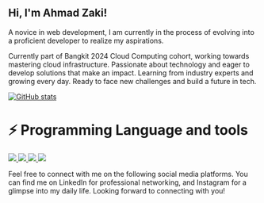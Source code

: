 ## Hi, I'm Ahmad Zaki!   
  
A novice in web development, I am currently in the process of evolving into a proficient developer to realize my aspirations.

Currently part of Bangkit 2024 Cloud Computing cohort, working towards mastering cloud infrastructure. Passionate about technology and eager to develop solutions that make an impact. Learning from industry experts and growing every day. Ready to face new challenges and build a future in tech.





[![GitHub stats](https://github-readme-stats.vercel.app/api?username=ahmdzakiiiy)](https://github.com/anuraghazra/github-readme-stats)


# ⚡ Programming Language and tools
<p align="left">
  <a href="https://github.com/harish-sethuraman/readme-components">
<img  src="https://readme-components.vercel.app/api?component=logo&fill=black&logo=javascript&svgfill=f6df1c">
</a>
<a href="https://github.com/harish-sethuraman/readme-components">
 <img  src="https://readme-components.vercel.app/api?component=logo&fill=black&logo=react&animation=spin&svgfill=15d8fe">  
 </a>
 <a href="https://github.com/harish-sethuraman/readme-components">
 <img  src="https://readme-components.vercel.app/api?component=logo&fill=black&logo=node.js&svgfill=659b60">
</a>
<a href="https://github.com/harish-sethuraman/readme-components">
<img  src="https://readme-components.vercel.app/api?component=logo&fill=black&logo=github">
</a>
</p>

Feel free to connect with me on the following social media platforms. You can find me on LinkedIn for professional networking, and Instagram for a glimpse into my daily life. Looking forward to connecting with you!

<!--
**ahmdzakiiiy/ahmdzakiiiy** is a ✨ _special_ ✨ repository because its `README.md` (this file) appears on your GitHub profile.

Here are some ideas to get you started:

- 🔭 I’m currently working on ...
- 🌱 I’m currently learning ...
- 👯 I’m looking to collaborate on ...
- 🤔 I’m looking for help with ...
- 💬 Ask me about ...
- 📫 How to reach me: ...
- 😄 Pronouns: ...
- ⚡ Fun fact: ...
-->

